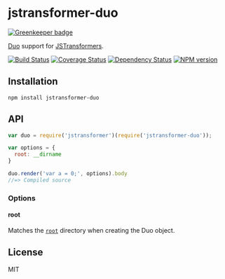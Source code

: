 # jstransformer-duo

[![Greenkeeper badge](https://badges.greenkeeper.io/jstransformers/jstransformer-duo.svg)](https://greenkeeper.io/)

[Duo](http://duojs.org) support for [JSTransformers](http://github.com/jstransformers).

[![Build Status](https://img.shields.io/travis/jstransformers/jstransformer-duo/master.svg)](https://travis-ci.org/jstransformers/jstransformer-duo)
[![Coverage Status](https://img.shields.io/codecov/c/github/jstransformers/jstransformer-duo/master.svg)](https://codecov.io/gh/jstransformers/jstransformer-duo)
[![Dependency Status](https://img.shields.io/david/jstransformers/jstransformer-duo/master.svg)](http://david-dm.org/jstransformers/jstransformer-duo)
[![NPM version](https://img.shields.io/npm/v/jstransformer-duo.svg)](https://www.npmjs.org/package/jstransformer-duo)

## Installation

    npm install jstransformer-duo

## API

```js
var duo = require('jstransformer')(require('jstransformer-duo'));

var options = {
  root: __dirname
}

duo.render('var a = 0;', options).body
//=> Compiled source
```

### Options

#### root

Matches the [`root`](https://github.com/duojs/duo/blob/master/docs/api.md#new-duoroot) directory when creating the Duo object.

## License

MIT
